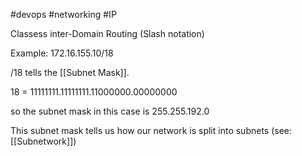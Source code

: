 #devops 
#networking 
#IP

Classess inter-Domain Routing (Slash notation)

Example: 
172.16.155.10/18

/18 tells the [[Subnet Mask]].

18 = 11111111.11111111.11000000.00000000

so the subnet mask in this case is 255.255.192.0

This subnet mask tells us how our network is split into subnets (see: [[Subnetwork]])

